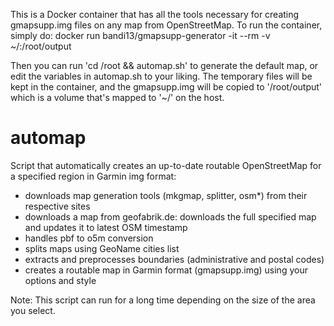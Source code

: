 This is a Docker container that has all the tools necessary for creating gmapsupp.img files on any map from OpenStreetMap. To run the container, simply do:
docker run bandi13/gmapsupp-generator -it --rm -v ~/:/root/output

Then you can run 'cd /root && automap.sh' to generate the default map, or edit the variables in automap.sh to your liking. The temporary files will be kept in the container, and the gmapsupp.img will be copied to '/root/output' which is a volume that's mapped to '~/' on the host.

automap
=======

Script that automatically creates an up-to-date routable OpenStreetMap for a specified region in Garmin img format:

- downloads map generation tools (mkgmap, splitter, osm*) from their respective sites
- downloads a map from geofabrik.de: downloads the full specified map and updates it to latest OSM timestamp
- handles pbf to o5m conversion
- splits maps using GeoName cities list
- extracts and preprocesses boundaries (administrative and postal codes)
- creates a routable map in Garmin format (gmapsupp.img) using your options and style

Note: This script can run for a long time depending on the size of the area you select.
